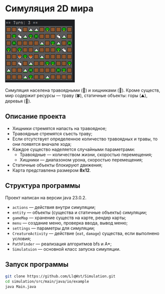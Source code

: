 # Симуляция 2D мира

![img.png](img/img.png)

Симуляция населена травоядными (🐇) и хищниками (🦊). Кроме существ, мир содержит ресурсы — траву (🍀), статичные объекты: горы (⛰️), деревья (🥦).

## Описание проекта

- Хищники стремятся напасть на травоядное;
- Травоядные стремятся съесть траву;
- Если отсутствует определенное количество травоядных и травы, то они появятся вначале хода;
- Каждое существо наделяется случайными параметрами:
    - Травоядные — количеством жизни, скоростью перемещения;
    - Хищники — диапазоном урона, скоростью перемещения;
- Статичные объекты блокируют движения;
- Карта представлена размером **8x12**.

## Структура программы

Проект написан на версии java 23.0.2.
- `actions` — действия внутри симуляции;
- `entity` — объекты (существа и статичные объекты) симуляции;
- `gameMap` — хранение существ на карте, рендер карты;
- `menu` — создание меню, проверка ввода, вывод меню;
- `settings` — параметры для симуляции;
- `CreatureActivity` — действие (`eat`, `damage`) существа, если выполнено условия;
- `PathFinder` — реализация алгоритмов bfs и А*;
- `Simulatuion` — основной класс запуска симуляции.

## Запуск программы

```bash
git clone https://github.com/LlqWst/Simulation.git
cd simulation/src/main/java/io/example
java Main.java